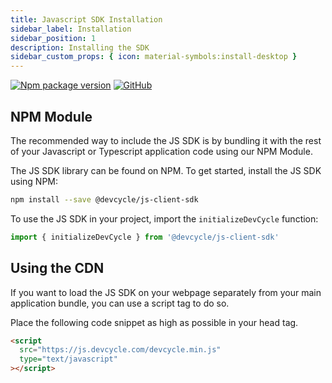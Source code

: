 ```yaml
---
title: Javascript SDK Installation
sidebar_label: Installation
sidebar_position: 1
description: Installing the SDK
sidebar_custom_props: { icon: material-symbols:install-desktop }
---
```


[![Npm package version](https://badgen.net/npm/v/@devcycle/js-client-sdk)](https://www.npmjs.com/package/@devcycle/js-client-sdk)
[![GitHub](https://img.shields.io/github/stars/devcyclehq/js-sdks.svg?style=social&label=Star&maxAge=2592000)](https://github.com/devcyclehq/js-sdks)

## NPM Module

[//]: # 'wizard-install-start'

The recommended way to include the JS SDK is by bundling it with the rest of your Javascript or Typescript application code using our NPM Module.

The JS SDK library can be found on NPM. To get started, install the JS SDK using NPM:

```bash
npm install --save @devcycle/js-client-sdk
```

[//]: # 'wizard-install-end'

To use the JS SDK in your project, import the `initializeDevCycle` function:

```js
import { initializeDevCycle } from '@devcycle/js-client-sdk'
```

## Using the CDN

If you want to load the JS SDK on your webpage separately from your main application bundle, you can use a script tag to do so.

Place the following code snippet as high as possible in your head tag.

```html
<script
  src="https://js.devcycle.com/devcycle.min.js"
  type="text/javascript"
></script>
```
